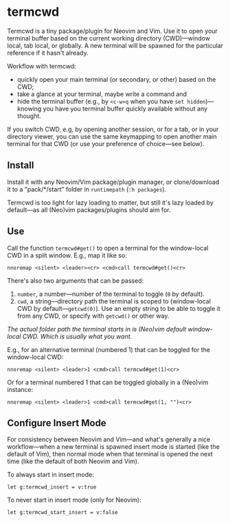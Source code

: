 # termcwd

Termcwd is a tiny package/plugin for Neovim and Vim.
Use it to open your terminal buffer based on the current working directory (CWD)—window local, tab local, or globally.
A new terminal will be spawned for the particular reference if it hasn't already.

Workflow with termcwd:

- quickly open your main terminal (or secondary, or other) based on the CWD;
- take a glance at your terminal, maybe write a command and
- hide the terminal buffer (e.g., by `<c-w>q` when you have `set hidden`)—knowing you have you terminal buffer quickly available without any thought.

If you switch CWD, e.g, by opening another session, or for a tab, or in your directory viewer, you can use the same keymapping to open another main terminal for that CWD (or use your preference of choice—see below).

## Install

Install it with any Neovim/Vim package/plugin manager, or clone/download it to a "pack/\*/start" folder in `runtimepath` (`:h packages`).

Termcwd is too light for lazy loading to matter,
but still it's lazy loaded by default—as all (Neo)vim packages/plugins should aim for.

## Use

Call the function `termcwd#get()` to
open a terminal for the
window-local CWD in a
split window. E.g., map it like
so:

```vim
nnoremap <silent> <leader><cr> <cmd>call termcwd#get()<cr>
```

There's also two arguments that can be passed:

1. `number`, a number—number of the terminal to toggle (`0` by default).
2. `cwd`, a string—directory path
the terminal is scoped to (window-local
CWD by default—`getcwd(0)`).
Use an empty string to be able to toggle it from any CWD, or specify with `getcwd()` or other way.

*The actual folder path the
terminal starts in is (Neo)vim
default window-local CWD. Which
is usually what you want.*

E.g., for an alternative terminal (numbered 1) that can be toggled for the window-local CWD:

```vim
nnoremap <silent> <leader>1 <cmd>call termcwd#get(1)<cr>
```

Or for a terminal numbered 1 that can be toggled globally in a (Neo)vim instance:

```vim
nnoremap <silent> <leader>1 <cmd>call termcwd#get(1, "")<cr>
```

## Configure Insert Mode

For consistency between Neovim and
Vim—and what's generally a nice
workflow—when a new terminal is
spawned insert mode is
started (like the default of Vim),
then normal mode when that terminal
is opened the next time
(like the default of both Neovim
and Vim).

To always start in insert mode:

```vim
let g:termcwd_insert = v:true
```

To never start in insert mode (only for Neovim):

```vim
let g:termcwd_start_insert = v:false
```
